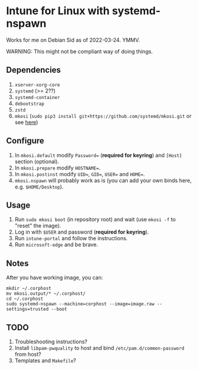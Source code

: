 # Intune for Linux with systemd-nspawn

Works for me on Debian Sid as of 2022-03-24. YMMV.

WARNING: This might not be compliant way of doing things.

## Dependencies

1. `xserver-xorg-core`
2. `systemd` (>= 2??)
3. `systemd-container`
4. `debootstrap`
5. `zstd`
6. `mkosi` (`sudo pip3 install git+https://github.com/systemd/mkosi.git` or see [here](https://github.com/systemd/mkosi))

## Configure

1. In `mkosi.default` modify `Password=` (**required for keyring**) and `[Host]` section (optional).
2. In `mkosi.prepare` modify `HOSTNAME=`.
3. In `mkosi.postinst` modify `UID=`, `GID=`, `USER=` and `HOME=`.
4. `mkosi.nspawn` will probably work as is (you can add your own binds here, e.g. `$HOME/Desktop`).

## Usage

1. Run `sudo mkosi boot` (in repository root) and wait (use `mkosi -f` to "reset" the image).
2. Log in with `$USER` and password (**required for keyring**).
3. Run `intune-portal` and follow the instructions.
4. Run `microsoft-edge` and be brave.

## Notes

After you have working image, you can:
```
mkdir ~/.corphost
mv mkosi.output/* ~/.corphost/
cd ~/.corphost
sudo systemd-nspawn --machine=corphost --image=image.raw --settings=trusted --boot
```

## TODO

1. Troubleshooting instructions?
2. Install `libpam-pwquality` to host and bind `/etc/pam.d/common-password` from host?
3. Templates and `Makefile`?
